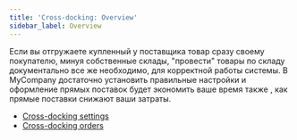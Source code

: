 ```yaml
---
title: 'Cross-docking: Overview'
sidebar_label: Overview
---
```


Если вы отгружаете купленный у поставщика товар сразу своему покупателю, минуя собственные склады, "провести" товары по складу документально все же необходимо, для корректной работы системы. В MyCompany достаточно установить правильные настройки и оформление прямых поставок будет экономить ваше время также , как прямые поставки снижают ваши затраты. 

-   [Cross-docking settings](Cross-docking_settings.md)
-   [Cross-docking orders](Cross-docking_orders.md)

  

  
